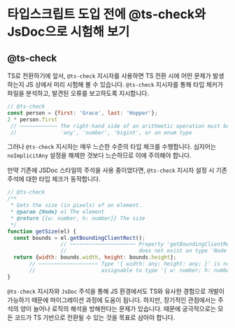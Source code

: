 # 타입스크립트 도입 전에 @ts-check와 JsDoc으로 시험해 보기

## @ts-check

TS로 전환하기에 앞서, `@ts-check` 지시자를 사용하면 TS 전환 시에 어떤 문제가 발생하는지 JS 상에서 미리 시험해 볼 수 있습니다.
`@ts-check` 지시자를 통해 타입 체커가 파일을 분석하고, 발견된 오류를 보고하도록 지시합니다.

```js
// @ts-check
const person = {first: 'Grace', last: 'Hopper'};
2 * person.first
 // ~~~~~~~~~~~~ The right-hand side of an arithmetic operation must be of type
 //              'any', 'number', 'bigint', or an enum type
```

그러나 `@ts-check` 지시자는 매우 느슨한 수준의 타입 체크를 수행합니다. 심지어는 `noImplicitAny` 설정을 해제한 것보다 느슨하므로 이에 주의해야 합니다.

만약 기존에 JSDoc 스타일의 주석을 사용 중이었다면, `@ts-check` 지시자 설정 시 기존 주석에 대한 타입 체크가 동작합니다.

```js
// @ts-check
/**
 * Gets the size (in pixels) of an element.
 * @param {Node} el The element
 * @return {{w: number, h: number}} The size
 */
function getSize(el) {
  const bounds = el.getBoundingClientRect();
                 // ~~~~~~~~~~~~~~~~~~~~~ Property 'getBoundingClientRect'
                 //                       does not exist on type 'Node'
  return {width: bounds.width, height: bounds.height};
       // ~~~~~~~~~~~~~~~~~~~ Type '{ width: any; height: any; }' is not
       //                     assignable to type '{ w: number; h: number; }'
}
```

`@ts-check` 지시자와 `JsDoc` 주석을 통해 JS 환경에서도 TS와 유사한 경험으로 개발이 가능하기 때문에 마이그레이션 과정에 도움이 됩니다.
하지만, 장기적인 관점에서는 주석의 양이 늘어나 로직의 해석을 방해한다는 문제가 있습니다. 때문에 궁극적으로는 모든 코드가 TS 기반으로 전환될 수 있는 것을 목표로 삼아야 합니다.